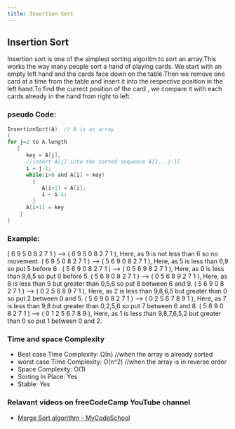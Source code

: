 ```yaml
---
title: Insertion Sort
---
```

## Insertion Sort
Insertion sort is one of the simplest sorting algoritm to sort an array.This works the way many people sort a hand of playing cards.
We start with an empty left hand and the cards face down on the table.Then we remove one card at a time from the table and insert it
into the respective position in the left hand.To find the currect position of the card , we compare it with each cards already in the
hand from right to left.

### pseudo Code:

```c
InsertionSort(A)  // A is an array
{
for j=2 to A.length
   {
      key = A[j];
      //insert A[j] into the sorted sequence A[1...j-1]
      i = j-1;
      while(i>0 and A[i] > key)
        {
           A[i+1] = A[i];
           i = i-1;
        }
      A[i+1] = key 
    }
}
```
### Example:

( 6 9 5 0 8 2 7 1 ) –> ( 6 9 5 0 8 2 7 1 ), Here, as 9 is not less than 6 so no movement.
( 6 9 5 0 8 2 7 1 ) –> ( 5 6 9 0 8 2 7 1 ), Here, as 5 is less than 6,9 so put 5 before 6 .
( 5 6 9 0 8 2 7 1 ) –> ( 0 5 6 9 8 2 7 1 ), Here, as 0 is less than 9,6,5 so put 0 before 5.
( 5 6 9 0 8 2 7 1 ) –> ( 0 5 6 8 9 2 7 1 ), Here, as 8 is less than 9 but greater than 0,5,6 so put 8 between 6 and 9.
( 5 6 9 0 8 2 7 1 ) –> ( 0 2 5 6 8 9 7 1 ), Here, as 2 is less than 9,8,6,5 but greater than 0 so put 2 between 0 and 5.
( 5 6 9 0 8 2 7 1 ) –> ( 0 2 5 6 7 8 9 1 ), Here, as 7 is less than 9,8 but greater than 0,2,5,6 so put 7 between 6 and 8.
( 5 6 9 0 8 2 7 1 ) –> ( 0 1 2 5 6 7 8 9 ), Here, as 1 is less than 9,8,7,6,5,2 but greater than 0 so put 1 between 0 and 2.

### Time and space Complexity
* Best case Time Complexity: Ω(n) //when the array is already sorted
* worst case Time Complexity: O(n^2) //when the array is in reverse order
* Space Complexity: O(1)
* Sorting In Place: Yes
* Stable: Yes

### Relavant videos on freeCodeCamp YouTube channel
* <a href='https://www.youtube.com/watch?v=i-SKeOcBwko&list=PL2_aWCzGMAwKedT2KfDMB9YA5DgASZb3U&index=4'>Merge Sort algorithm - MyCodeSchool</a>







